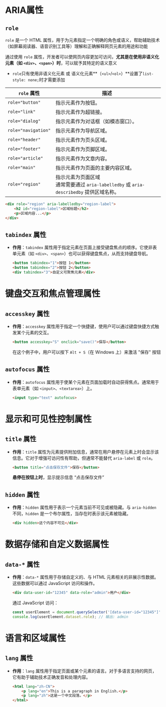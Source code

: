 # ARIA属性

## `role`

`role` 是一个 HTML 属性，用于为元素指定一个明确的角色或语义，帮助辅助技术（如屏幕阅读器、语音识别工具等）理解和正确解释网页元素的用途和功能

通过使用 `role` 属性，开发者可以使网页内容更加可访问，**尤其是在使用非语义化元素（如 `<div>`、`<span>`）时**，可以赋予其特定的语义意义

- `role`只有使用非语义化元素 或 语义化元素**（`<ul>`/`<ol>`）**设置了`list-style: none;`时才需要添加

| `role` 属性         | 描述                                                         |
| ------------------- | ------------------------------------------------------------ |
| `role="button"`     | 指示元素作为按钮。                                           |
| `role="link"`       | 指示元素作为超链接。                                         |
| `role="dialog"`     | 指示元素作为对话框（如模态窗口）。                           |
| `role="navigation"` | 指示元素作为导航区域。                                       |
| `role="header"`     | 指示元素作为页头区域。                                       |
| `role="footer"`     | 指示元素作为页脚区域。                                       |
| `role="article"`    | 指示元素作为文章内容。                                       |
| `role="main"`       | 指示元素作为页面的主要内容区域。                             |
| `role="region"`     | 指示元素为页面区域<br />通常需要通过 `aria-labelledby` 或 `aria-describedby` 提供区域名称。 |

```html
<div role="region" aria-labelledby="region-label">
    <h2 id="region-label">区域标题</h2>
    <p>区域内容...</p>
</div>
```



## `tabindex` 属性

- **作用**：`tabindex` 属性用于指定元素在页面上接受键盘焦点的顺序。它使非表单元素（如 `<div>`、`<span>`）也可以获得键盘焦点，从而支持键盘导航。

  ```html
  <button tabindex="1">按钮 1</button>
  <button tabindex="2">按钮 2</button>
  <div tabindex="3">自定义可聚焦元素</div>
  ```



# 键盘交互和焦点管理属性

## `accesskey` 属性

- **作用**：`accesskey` 属性用于指定一个快捷键，使用户可以通过键盘快捷方式触发某个元素的交互。

  ```html
  <button accesskey="S" onclick="save()">保存</button>
  ```

  在这个例子中，用户可以按下 `Alt + S`（在 Windows 上）来激活 "保存" 按钮



## `autofocus` 属性

- **作用**：`autofocus` 属性用于使某个元素在页面加载时自动获得焦点。通常用于表单元素（如 `<input>`、`<textarea>`）上。

  ```html
  <input type="text" autofocus>
  ```



# 显示和可见性控制属性

## `title` 属性

- **作用**：`title` 属性为元素提供附加信息，通常在用户悬停在元素上时会显示该信息。它对于增强可访问性有帮助，但通常不能替代 `aria-label` 或 `role`。

  ```html
  <button title="点击保存文件">保存</button>
  ```

  **悬停在按钮上时**，显示提示信息 “点击保存文件”



## `hidden` 属性

- **作用**：`hidden` 属性用于表示一个元素当前不可见或被隐藏。与 `aria-hidden` 不同，`hidden` 是一个布尔属性，当存在时表示该元素被隐藏。

  ```html
  <div hidden>这个内容不可见</div>
  ```





# 数据存储和自定义数据属性

## `data-*` 属性

- **作用**：`data-*` 属性用于存储自定义的、与 HTML 元素相关的非展示性数据。这些数据可以通过 JavaScript 访问和操作。

  ```html
  <div data-user-id="12345" data-role="admin">用户</div>
  ```

  通过 JavaScript 访问：

  ```javascript
  const userElement = document.querySelector('[data-user-id="12345"]');
  console.log(userElement.dataset.role); // 输出: admin
  ```



# 语言和区域属性

## `lang` 属性

- **作用**：`lang` 属性用于指定页面或某个元素的语言。对于多语言支持的网页，它有助于辅助技术正确发音和处理内容。

  ```html
  <html lang="zh-CN">
      <p lang="en">This is a paragraph in English.</p>
      <p lang="zh">这是一个中文段落。</p>
  </html>
  ```

